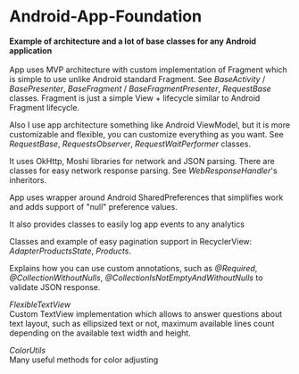 # Android-App-Foundation

<b>Example of architecture and a lot of base classes for any Android application</b>
<br/><br/>
App uses MVP architecture with custom implementation of Fragment which is simple to use unlike Android standard Fragment.
See *BaseActivity* / *BasePresenter*, *BaseFragment* / *BaseFragmentPresenter*, *RequestBase* classes.
Fragment is just a simple View + lifecycle similar to Android Fragment lifecycle.

Also I use app architecture something like Android ViewModel, but it is more customizable and flexible, you can customize everything as you want.
See *RequestBase*, *RequestsObserver*, *RequestWaitPerformer* classes.

It uses OkHttp, Moshi libraries for network and JSON parsing. There are classes for easy network response parsing. See *WebResponseHandler*'s inheritors.

App uses wrapper around Android SharedPreferences that simplifies work and adds support of "null" preference values.

It also provides classes to easily log app events to any analytics

Classes and example of easy pagination support in RecyclerView: *AdapterProductsState*, *Products*.

Explains how you can use custom annotations, such as *@Required*, *@CollectionWithoutNulls*, *@CollectionIsNotEmptyAndWithoutNulls* to validate JSON response.

*FlexibleTextView*<br/>
Custom TextView implementation which allows to answer questions about text layout, such as ellipsized text or not, maximum available lines count
depending on the available text width and height.

*ColorUtils*<br/>
Many useful methods for color adjusting
